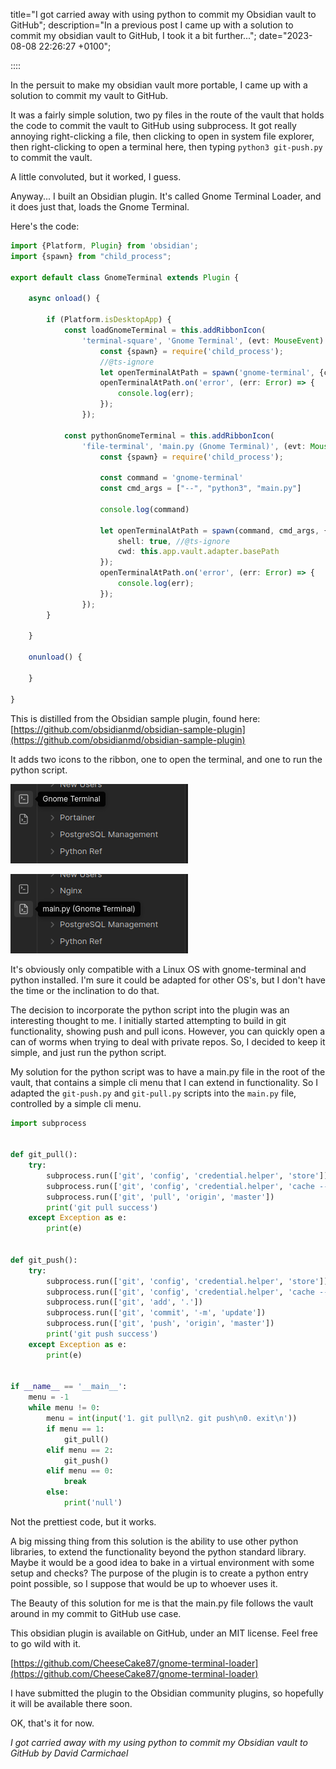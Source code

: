title="I got carried away with using python to commit my Obsidian vault to GitHub";
description="In a previous post I came up with a solution to commit my obsidian vault to GitHub, I took it a bit further...";
date="2023-08-08 22:26:27 +0100";

::::

In the persuit to make my obsidian vault more portable, I came up with a solution to commit my vault to GitHub.

It was a fairly simple solution, two py files in the route of the vault that holds the code to commit the vault to
GitHub using subprocess. It got really annoying right-clicking a file, then clicking to open in system file explorer,
then right-clicking to open a terminal here, then typing `python3 git-push.py` to commit the vault.

A little convoluted, but it worked, I guess.

Anyway... I built an Obsidian plugin. It's called Gnome Terminal Loader, and it does just that, loads the Gnome
Terminal.

Here's the code:

```typescript
import {Platform, Plugin} from 'obsidian';
import {spawn} from "child_process";

export default class GnomeTerminal extends Plugin {

    async onload() {

        if (Platform.isDesktopApp) {
            const loadGnomeTerminal = this.addRibbonIcon(
                'terminal-square', 'Gnome Terminal', (evt: MouseEvent) => {
                    const {spawn} = require('child_process');
                    //@ts-ignore
                    let openTerminalAtPath = spawn('gnome-terminal', {cwd: this.app.vault.adapter.basePath});
                    openTerminalAtPath.on('error', (err: Error) => {
                        console.log(err);
                    });
                });

            const pythonGnomeTerminal = this.addRibbonIcon(
                'file-terminal', 'main.py (Gnome Terminal)', (evt: MouseEvent) => {
                    const {spawn} = require('child_process');

                    const command = 'gnome-terminal'
                    const cmd_args = ["--", "python3", "main.py"]

                    console.log(command)

                    let openTerminalAtPath = spawn(command, cmd_args, {
                        shell: true, //@ts-ignore
                        cwd: this.app.vault.adapter.basePath
                    });
                    openTerminalAtPath.on('error', (err: Error) => {
                        console.log(err);
                    });
                });
        }

    }

    onunload() {

    }

}
```

This is distilled from the Obsidian sample plugin, found
here: [https://github.com/obsidianmd/obsidian-sample-plugin](https://github.com/obsidianmd/obsidian-sample-plugin)

It adds two icons to the ribbon, one to open the terminal, and one to run the python script.

![](https://raw.githubusercontent.com/CheeseCake87/gnome-terminal-loader/master/assets/gnome_terminal.png)

![](https://raw.githubusercontent.com/CheeseCake87/gnome-terminal-loader/master/assets/main_py_gnome_terminal.png)

It's obviously only compatible with a Linux OS with gnome-terminal and python installed. I'm sure it could be adapted
for other OS's, but I don't have the time or the inclination to do that.

The decision to incorporate the python script into the plugin was an interesting thought to me. I initially started
attempting to build in git functionality, showing push and pull icons. However, you can quickly open a can of worms
when trying to deal with private repos. So, I decided to keep it simple, and just run the python script.

My solution for the python script was to have a main.py file in the root of the vault, that contains a simple cli menu
that I can extend in functionality. So I adapted the `git-push.py` and `git-pull.py` scripts into the `main.py` file,
controlled by a simple cli menu.

```python
import subprocess


def git_pull():
    try:
        subprocess.run(['git', 'config', 'credential.helper', 'store'])
        subprocess.run(['git', 'config', 'credential.helper', 'cache --timeout 7200'])
        subprocess.run(['git', 'pull', 'origin', 'master'])
        print('git pull success')
    except Exception as e:
        print(e)


def git_push():
    try:
        subprocess.run(['git', 'config', 'credential.helper', 'store'])
        subprocess.run(['git', 'config', 'credential.helper', 'cache --timeout 7200'])
        subprocess.run(['git', 'add', '.'])
        subprocess.run(['git', 'commit', '-m', 'update'])
        subprocess.run(['git', 'push', 'origin', 'master'])
        print('git push success')
    except Exception as e:
        print(e)


if __name__ == '__main__':
    menu = -1
    while menu != 0:
        menu = int(input('1. git pull\n2. git push\n0. exit\n'))
        if menu == 1:
            git_pull()
        elif menu == 2:
            git_push()
        elif menu == 0:
            break
        else:
            print('null')
```

Not the prettiest code, but it works.

A big missing thing from this solution is the ability to use other python libraries, to extend the
functionality beyond the python standard library. Maybe it would be a good idea to bake in a virtual environment with
some setup and checks? The purpose of the plugin is to create a python entry point possible, so I suppose that would be
up to whoever uses it.

The Beauty of this solution for me is that the main.py file follows the vault around in my commit to GitHub use case.

This obsidian plugin is available on GitHub, under an MIT license. Feel free to go wild with it.

[https://github.com/CheeseCake87/gnome-terminal-loader](https://github.com/CheeseCake87/gnome-terminal-loader)

I have submitted the plugin to the Obsidian community plugins, so hopefully it will be available there soon.

OK, that's it for now.

_I got carried away with my using python to commit my Obsidian vault to GitHub by David Carmichael_